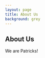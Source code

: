 ```yaml
---
layout: page
title: About Us
background: grey
---
```


<div class="col-lg-12 text-center">
	<h2 class="section-heading text-uppercase">About Us</h2>
</div>

We are Patricks!
